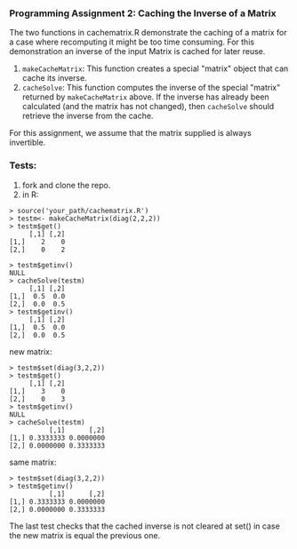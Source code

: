 ### Programming Assignment 2: Caching the Inverse of a Matrix

The two functions in  cachematrix.R demonstrate the caching of a matrix for 
a case where recomputing it might be too time consuming. 
For this demonstration an inverse of the input Matrix is cached for later reuse.

1.  `makeCacheMatrix`: This function creates a special "matrix" object
    that can cache its inverse.
2.  `cacheSolve`: This function computes the inverse of the special
    "matrix" returned by `makeCacheMatrix` above. If the inverse has
    already been calculated (and the matrix has not changed), then
    `cacheSolve` should retrieve the inverse from the cache.

For this assignment, we assume that the matrix supplied is always
invertible.

### Tests:

1. fork and clone the repo.
2. in R: 
```
> source('your_path/cachematrix.R')
> testm<- makeCacheMatrix(diag(2,2,2))
> testm$get()
     [,1] [,2]
[1,]    2    0
[2,]    0    2

> testm$getinv()
NULL
> cacheSolve(testm)
     [,1] [,2]
[1,]  0.5  0.0
[2,]  0.0  0.5
> testm$getinv()
     [,1] [,2]
[1,]  0.5  0.0
[2,]  0.0  0.5
```
new matrix:
```
> testm$set(diag(3,2,2))
> testm$get()
     [,1] [,2]
[1,]    3    0
[2,]    0    3
> testm$getinv()
NULL
> cacheSolve(testm)
          [,1]      [,2]
[1,] 0.3333333 0.0000000
[2,] 0.0000000 0.3333333
```
same matrix:
```
> testm$set(diag(3,2,2))
> testm$getinv()
          [,1]      [,2]
[1,] 0.3333333 0.0000000
[2,] 0.0000000 0.3333333
```
The last test checks that the cached inverse is not cleared at set() in 
case the new matrix is equal the previous one. 
